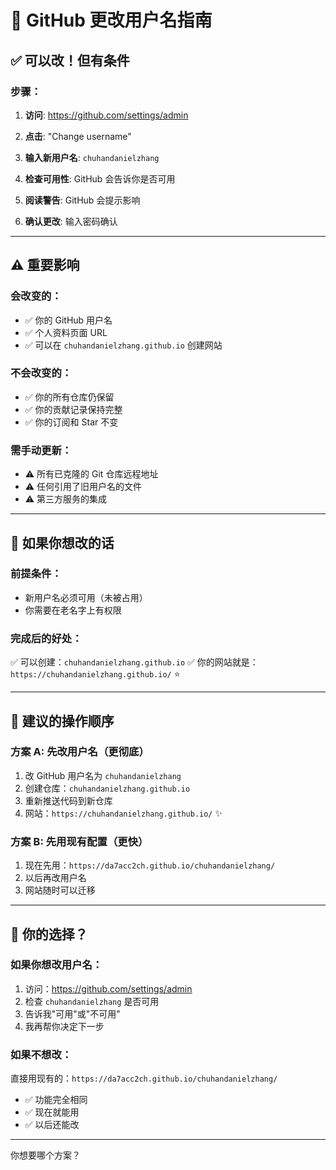 # 🔄 GitHub 更改用户名指南

## ✅ 可以改！但有条件

### 步骤：

1. **访问**: https://github.com/settings/admin

2. **点击**: "Change username"

3. **输入新用户名**: `chuhandanielzhang`

4. **检查可用性**: GitHub 会告诉你是否可用

5. **阅读警告**: GitHub 会提示影响

6. **确认更改**: 输入密码确认

---

## ⚠️ 重要影响

### 会改变的：
- ✅ 你的 GitHub 用户名
- ✅ 个人资料页面 URL
- ✅ 可以在 `chuhandanielzhang.github.io` 创建网站

### 不会改变的：
- ✅ 你的所有仓库仍保留
- ✅ 你的贡献记录保持完整
- ✅ 你的订阅和 Star 不变

### 需手动更新：
- ⚠️ 所有已克隆的 Git 仓库远程地址
- ⚠️ 任何引用了旧用户名的文件
- ⚠️ 第三方服务的集成

---

## 🎯 如果你想改的话

### 前提条件：
- 新用户名必须可用（未被占用）
- 你需要在老名字上有权限

### 完成后的好处：
✅ 可以创建：`chuhandanielzhang.github.io`
✅ 你的网站就是：`https://chuhandanielzhang.github.io/` ⭐️

---

## 🚀 建议的操作顺序

### 方案 A: 先改用户名（更彻底）

1. 改 GitHub 用户名为 `chuhandanielzhang`
2. 创建仓库：`chuhandanielzhang.github.io`
3. 重新推送代码到新仓库
4. 网站：`https://chuhandanielzhang.github.io/` ✨

### 方案 B: 先用现有配置（更快）

1. 现在先用：`https://da7acc2ch.github.io/chuhandanielzhang/`
2. 以后再改用户名
3. 网站随时可以迁移

---

## 🤔 你的选择？

### 如果你想改用户名：

1. 访问：https://github.com/settings/admin
2. 检查 `chuhandanielzhang` 是否可用
3. 告诉我"可用"或"不可用"
4. 我再帮你决定下一步

### 如果不想改：

直接用现有的：`https://da7acc2ch.github.io/chuhandanielzhang/`
- ✅ 功能完全相同
- ✅ 现在就能用
- ✅ 以后还能改

---

你想要哪个方案？

